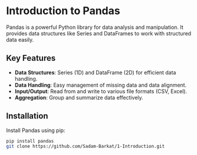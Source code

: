 # Introduction to Pandas

Pandas is a powerful Python library for data analysis and manipulation. It provides data structures like Series and DataFrames to work with structured data easily.

## Key Features

- **Data Structures**: Series (1D) and DataFrame (2D) for efficient data handling.
- **Data Handling**: Easy management of missing data and data alignment.
- **Input/Output**: Read from and write to various file formats (CSV, Excel).
- **Aggregation**: Group and summarize data effectively.

## Installation

Install Pandas using pip:

```bash
pip install pandas
git clone https://github.com/Sadam-Barkat/1-Introduction.git
